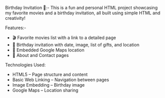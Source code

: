 Birthday Invitation 🎂:-
This is a fun and personal HTML project showcasing my favorite movies and a birthday invitation, all built using simple HTML and creativity!

Features:-
- 🎬 Favorite movies list with a link to a detailed page
- 🎂 Birthday invitation with date, image, list of gifts, and location
- 📍 Embedded Google Maps location
- 📇 About and Contact pages

Technologies Used:
- HTML5 – Page structure and content
- Basic Web Linking – Navigation between pages
- Image Embedding – Birthday image
- Google Maps – Location sharing
